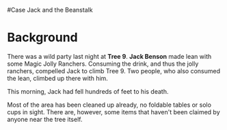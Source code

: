 #Case Jack and the Beanstalk
# Background
There was a wild party last night at **Tree 9**. **Jack Benson** made lean with some Magic Jolly Ranchers. Consuming the drink, and thus the jolly ranchers, compelled Jack to climb Tree 9. Two people, who also consumed the lean, climbed up there with him.

This morning, Jack had fell hundreds of feet to his death.

Most of the area has been cleaned up already, no foldable tables or solo cups in sight. There are, however, some items that haven't been claimed by anyone near the tree itself.